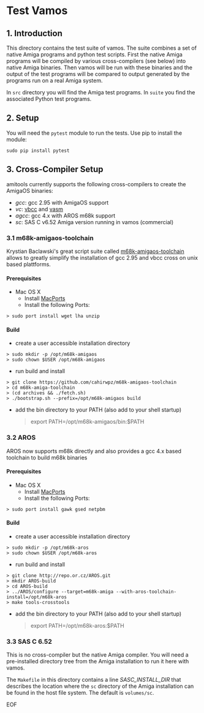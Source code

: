 # Test Vamos

## 1. Introduction

This directory contains the test suite of vamos. The suite combines a set
of native Amiga programs and python test scripts. First the native Amiga
programs will be compiled by various cross-compilers (see below) into native
Amiga binaries. Then vamos will be run with these binaries and the output
of the test programs will be compared to output generated by the programs
run on a real Amiga system.

In `src` directory you will find the Amiga test programs. In `suite` you
find the associated Python test programs.

## 2. Setup

You will need the `pytest` module to run the tests. Use pip to install
the module:

```
sudo pip install pytest
```

## 3. Cross-Compiler Setup

amitools currently supports the following cross-compilers to create the
AmigaOS binaries:

  - *gcc*: gcc 2.95 with AmigaOS support
  - *vc*: [vbcc](http://sun.hasenbraten.de/vbcc/) and [vasm]()
  - *agcc*: gcc 4.x with AROS m68k support
  - *sc*: SAS C v6.52 Amiga version running in vamos (commercial)

### 3.1 m68k-amigaos-toolchain

Krystian Baclawski's great script suite called
[m68k-amigaos-toolchain](https://github.com/cahirwpz/m68k-amigaos-toolchain)
allows to greatly simplify the installation of gcc 2.95 and vbcc cross on
unix based plattforms.

#### Prerequisites

  - Mac OS X
    - Install [MacPorts](http://macports.org)
    - Install the following Ports:

```
> sudo port install wget lha unzip
```

#### Build

  - create a user accessible installation directory

```
> sudo mkdir -p /opt/m68k-amigaos
> sudo chown $USER /opt/m68k-amigaos
```

  - run build and install

```
> git clone https://github.com/cahirwpz/m68k-amigaos-toolchain
> cd m68k-amiga-toolchain
> (cd archives && ./fetch.sh)
> ./bootstrap.sh --prefix=/opt/m68k-amigaos build
```

  - add the bin directory to your PATH (also add to your shell startup)

      > export PATH=/opt/m68k-amigaos/bin:$PATH

### 3.2 AROS

AROS now supports m68k directly and also provides a gcc 4.x based toolchain
to build m68k binaries

#### Prerequisites

  - Mac OS X
    - Install [MacPorts](http://macports.org)
    - Install the following Ports:

```
> sudo port install gawk gsed netpbm
```

#### Build

  - create a user accessible installation directory

```
> sudo mkdir -p /opt/m68k-aros
> sudo chown $USER /opt/m68k-aros
```

  - run build and install

```
> git clone http://repo.or.cz/AROS.git
> mkdir AROS-build
> cd AROS-build
> ../AROS/configure --target=m68k-amiga --with-aros-toolchain-install=/opt/m68k-aros
> make tools-crosstools
```

  - add the bin directory to your PATH (also add to your shell startup)

      > export PATH=/opt/m68k-aros:$PATH

### 3.3 SAS C 6.52

This is no cross-compiler but the native Amiga compiler. You will need a
pre-installed directory tree from the Amiga installation to run it here
with vamos.

The `Makefile` in this directory contains a line *SASC_INSTALL_DIR* that
describes the location where the `sc` directory of the Amiga installation
can be found in the host file system. The default is `volumes/sc`.

EOF
